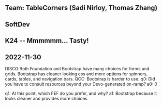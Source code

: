 ## Team: TableCorners (Sadi Nirloy, Thomas Zhang) 
## SoftDev 
## K24 -- Mmmmmm... Tasty! 
## 2022-11-30

DISCO
Both Foundation and Bootstrap have many choices for forms and grids.
Bootstrap has cleaner looking css and more options for spinners, cards, tables, and navigation bars.
QCC:
Bootstrap is harder to use.
q0: Did you have to consult resources beyond your Devo-generated on-ramp?
a0: 0

q1: At this point, which FEF do you prefer, and why?
a1: Bootstrap because it looks cleaner and provides more choices.

